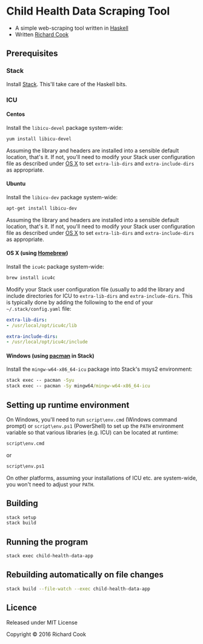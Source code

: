 # Child Health Data Scraping Tool

* A simple web-scraping tool written in [Haskell][haskell]
* Written [Richard Cook][rcookdotorg]

## Prerequisites

### Stack

Install [Stack][stack]. This'll take care of the Haskell bits.

### ICU

#### Centos

Install the `libicu-devel` package system-wide:

```bash
yum install libicu-devel
```

Assuming the library and headers are installed into a sensible default location, that's it. If not, you'll need to modify your Stack user configuration file as described under [OS X](#osx) to set `extra-lib-dirs` and `extra-include-dirs` as appropriate.

#### Ubuntu

Install the `libicu-dev` package system-wide:

```bash
apt-get install libicu-dev
```

Assuming the library and headers are installed into a sensible default location, that's it. If not, you'll need to modify your Stack user configuration file as described under [OS X](#osx) to set `extra-lib-dirs` and `extra-include-dirs` as appropriate.

#### <a name="osx"></a> OS X (using [Homebrew][homebrew])

Install the `icu4c` package system-wide:

```bash
brew install icu4c
```

Modify your Stack user configuration file (usually to add the library and include directories for ICU to `extra-lib-dirs` and `extra-include-dirs`. This is typically done by adding the following to the end of your `~/.stack/config.yaml` file:

```yaml
extra-lib-dirs:
- /usr/local/opt/icu4c/lib

extra-include-dirs:
- /usr/local/opt/icu4c/include
```

#### Windows (using [pacman][pacman] in Stack)

Install the `mingw-w64-x86_64-icu` package into Stack's msys2 environment:

```cmd
stack exec -- pacman -Syu
stack exec -- pacman -Sy mingw64/mingw-w64-x86_64-icu
```

## Setting up runtime environment

On Windows, you'll need to run `script\env.cmd` (Windows command prompt) or `script\env.ps1` (PowerShell) to set up the `PATH` environment variable so that various libraries (e.g. ICU) can be located at runtime:

```cmd
script\env.cmd
```

or

```ps
script\env.ps1
```

On other platforms, assuming your installations of ICU etc. are system-wide, you won't need to adjust your `PATH`.

## Building

```bash
stack setup
stack build
```

## Running the program

```bash
stack exec child-health-data-app
```

## Rebuilding automatically on file changes

```bash
stack build --file-watch --exec child-health-data-app
```

## Licence

Released under MIT License

Copyright &copy; 2016 Richard Cook

[haskell]: https://www.haskell.org/
[homebrew]: http://brew.sh/
[pacman]: https://wiki.archlinux.org/index.php/pacman
[rcookdotorg]: http://rcook.org/
[stack]: https://haskellstack.org/
